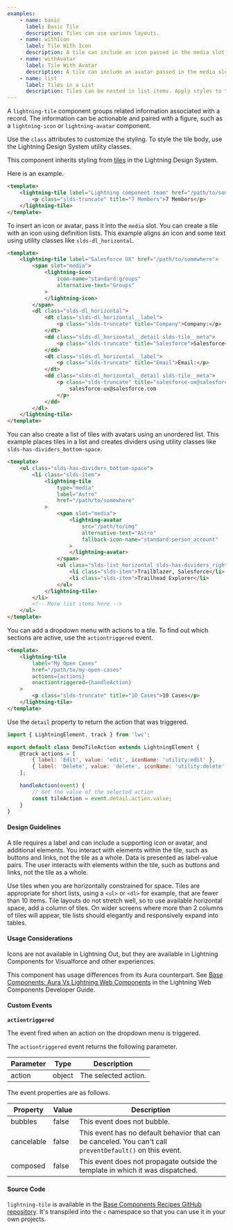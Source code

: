 ```yaml
---
examples:
    - name: basic
      label: Basic Tile
      description: Tiles can use various layouts.
    - name: withIcon
      label: Tile With Icon
      description: A tile can include an icon passed in the media slot.
    - name: withAvatar
      label: Tile With Avatar
      description: A tile can include an avatar passed in the media slot.
    - name: list
      label: Tiles in a List
      description: Tiles can be nested in list items. Apply styles to the list and each item to create dividers.
---
```


A `lightning-tile` component groups related information associated with a
record. The information can be actionable and paired with a figure, such as a
`lightning-icon` or `lightning-avatar` component.

Use the `class` attributes to customize the styling. To style the tile
body, use the Lightning Design System utility classes.

This component inherits styling from
[tiles](https://www.lightningdesignsystem.com/components/tiles/) in the
Lightning Design System.

Here is an example.

```html
<template>
    <lightning-tile label="Lightning component team" href="/path/to/somewhere">
        <p class="slds-truncate" title="7 Members">7 Members</p>
    </lightning-tile>
</template>
```

To insert an icon or avatar, pass it into the `media` slot. You can
create a tile with an icon using definition lists. This example aligns an icon
and some text using utility classes like `slds-dl_horizontal`.

```html
<template>
    <lightning-tile label="Salesforce UX" href="/path/to/somewhere">
        <span slot="media">
            <lightning-icon
                icon-name="standard:groups"
                alternative-text="Groups"
            >
            </lightning-icon>
        </span>
        <dl class="slds-dl_horizontal">
            <dt class="slds-dl_horizontal__label">
                <p class="slds-truncate" title="Company">Company:</p>
            </dt>
            <dd class="slds-dl_horizontal__detail slds-tile__meta">
                <p class="slds-truncate" title="Salesforce">Salesforce</p>
            </dd>
            <dt class="slds-dl_horizontal__label">
                <p class="slds-truncate" title="Email">Email:</p>
            </dt>
            <dd class="slds-dl_horizontal__detail slds-tile__meta">
                <p class="slds-truncate" title="salesforce-ux@salesforce.com">
                    salesforce-ux@salesforce.com
                </p>
            </dd>
        </dl>
    </lightning-tile>
</template>
```

You can also create a list of tiles with avatars using an unordered list.
This example places tiles in a list and creates dividers using utility classes
like `slds-has-dividers_bottom-space`.

```html
<template>
    <ul class="slds-has-dividers_bottom-space">
        <li class="slds-item">
            <lightning-tile
                type="media"
                label="Astro"
                href="/path/to/somewhere"
            >
                <span slot="media">
                    <lightning-avatar
                        src="/path/to/img"
                        alternative-text="Astro"
                        fallback-icon-name="standard:person_account"
                    >
                    </lightning-avatar>
                </span>
                <ul class="slds-list_horizontal slds-has-dividers_right">
                    <li class="slds-item">Trailblazer, Salesforce</li>
                    <li class="slds-item">Trailhead Explorer</li>
                </ul>
            </lightning-tile>
        </li>
        <!-- More list items here -->
    </ul>
</template>
```

You can add a dropdown menu with actions to a tile. To find out which sections are active, use the `actiontriggered` event.

```html
<template>
    <lightning-tile
        label="My Open Cases"
        href="/path/to/my-open-cases"
        actions={actions}
        onactiontriggered={handleAction}
    >
        <p class="slds-truncate" title="10 Cases">10 Cases</p>
    </lightning-tile>
</template>
```

Use the `detail` property to return the action that was triggered.

```javascript
import { LightningElement, track } from 'lwc';

export default class DemoTileAction extends LightningElement {
    @track actions = [
        { label: 'Edit', value: 'edit', iconName: 'utility:edit' },
        { label: 'Delete', value: 'delete', iconName: 'utility:delete' },
    ];

    handleAction(event) {
        // Get the value of the selected action
        const tileAction = event.detail.action.value;
    }
}
```

#### Design Guidelines

A tile requires a label and can include a supporting icon or avatar, and additional elements. You interact with elements within the tile, such as buttons and links, not the tile as a whole. Data is presented as label­-value pairs. The user interacts with elements within the tile, such as buttons and links, not the tile as a whole.

Use tiles when you are horizontally constrained for space. Tiles are appropriate for short lists, using a `<ul>` or `<dl>` for example, that are fewer than 10 items. Tile layouts do not stretch well, so to use available horizontal space, add a column of tiles. On wider screens where more than 2 columns of tiles will appear, tile lists should elegantly and responsively expand into tables.

#### Usage Considerations

Icons are not available in Lightning Out, but they are available in Lightning Components for Visualforce and other experiences.

This component has usage differences from its Aura counterpart. See [Base Components: Aura Vs Lightning Web Components](https://developer.salesforce.com/docs/platform/lwc/guide/migrate-map-aura-lwc-components) in the Lightning Web Components Developer Guide.

#### Custom Events

**`actiontriggered`**

The event fired when an action on the dropdown menu is triggered.

The `actiontriggered` event returns the following parameter.

| Parameter | Type   | Description          |
| --------- | ------ | -------------------- |
| action    | object | The selected action. |

The event properties are as follows.

| Property   | Value | Description                                                                                               |
| ---------- | ----- | --------------------------------------------------------------------------------------------------------- |
| bubbles    | false | This event does not bubble.                                                                               |
| cancelable | false | This event has no default behavior that can be canceled. You can't call `preventDefault()` on this event. |
| composed   | false | This event does not propagate outside the template in which it was dispatched.                            |

#### Source Code

`lightning-tile` is available in the [Base Components Recipes GitHub repository](https://github.com/salesforce/base-components-recipes#documentation). It's transpiled into the `c` namespace so that you can use it in your own projects.
